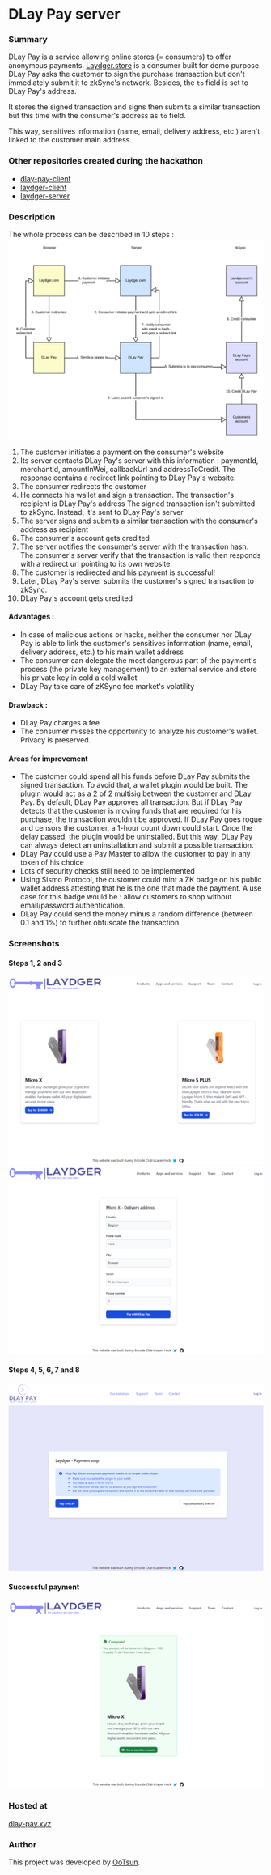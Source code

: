 # DLay Pay server

### Summary
DLay Pay is a service allowing online stores (= consumers) to offer anonymous payments.
[Laydger.store](https://laydger.store) is a consumer built for demo purpose.
DLay Pay asks the customer to sign the purchase transaction but don't immediately submit it to zkSync's network.
Besides, the `to` field is set to DLay Pay's address.

It stores the signed transaction and signs then submits a similar transaction but this time with the consumer's address as `to` field.

This way, sensitives information (name, email, delivery address, etc.) aren't linked to the customer main address.

### Other repositories created during the hackathon
- [dlay-pay-client](https://github.com/ootsun/dlay-pay-client)
- [laydger-client](https://github.com/ootsun/laydger-client)
- [laydger-server](https://github.com/ootsun/laydger-server)

### Description
The whole process can be described in 10 steps :
![diagram](documentation/diagram.png)

1. The customer initiates a payment on the consumer's website
2. Its server contacts DLay Pay's server with this information : paymentId, merchantId, amountInWei, callbackUrl and addressToCredit. The response contains a redirect link pointing to DLay Pay's website.
3. The consumer redirects the customer
4. He connects his wallet and sign a transaction. The transaction's recipient is DLay Pay's address
The signed transaction isn't submitted to zkSync. Instead, it's sent to DLay Pay's server
5. The server signs and submits a similar transaction with the consumer's address as recipient
6. The consumer's account gets credited
7. The server notifies the consumer's server with the transaction hash. The consumer's server verify that the transaction is valid then responds with a redirect url pointing to its own website.
8. The customer is redirected and his payment is successful!
9. Later, DLay Pay's server submits the customer's signed transaction to zkSync.
10. DLay Pay's account gets credited

#### Advantages :
- In case of malicious actions or hacks, neither the consumer nor DLay Pay is able to link the customer's sensitives information (name, email, delivery address, etc.) to his main wallet address
- The consumer can delegate the most dangerous part of the payment's process (the private key management) to an external service and store his private key in cold a cold wallet
- DLay Pay take care of zKSync fee market's volatility

#### Drawback :
- DLay Pay charges a fee
- The consumer misses the opportunity to analyze his customer's wallet. Privacy is preserved.

#### Areas for improvement
- The customer could spend all his funds before DLay Pay submits the signed transaction. To avoid that, a wallet plugin would be built.
The plugin would act as a 2 of 2 multisig between the customer and DLay Pay. By default, DLay Pay approves all transaction.
But if DLay Pay detects that the customer is moving funds that are required for his purchase, the transaction wouldn't be approved.
If DLay Pay goes rogue and censors the customer, a 1-hour count down could start. Once the delay passed, the plugin would be uninstalled.
But this way, DLay Pay can always detect an uninstallation and submit a possible transaction.
- DLay Pay could use a Pay Master to allow the customer to pay in any token of his choice
- Lots of security checks still need to be implemented
- Using Sismo Protocol, the customer could mint a ZK badge on his public wallet address attesting that he is the one that made the payment. A use case for this badge would be : allow customers to shop without email/password authentication.
- DLay Pay could send the money minus a random difference (between 0.1 and 1%) to further obfuscate the transaction

### Screenshots
#### Steps 1, 2 and 3
![steps 1-3](documentation/steps1-3.png)
![steps 1-3 bis](documentation/steps1-3bis.png)
#### Steps 4, 5, 6, 7 and 8
![steps 4-8](documentation/steps4-8.png)
#### Successful payment
![successful payment](documentation/successful-payment.png)

### Hosted at
[dlay-pay.xyz](https://dlay-pay.xyz)

### Author
This project was developed by [OoTsun](https://twitter.com/Oo_Tsun).
